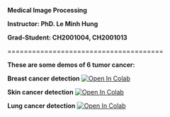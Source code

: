 **Medical Image Processing**

**Instructor: PhD. Le Minh Hung**

**Grad-Student: CH2001004, CH2001013**



======================================

**These are some demos of 6 tumor cancer:**

**Breast cancer detection**
[![Open In Colab](https://colab.research.google.com/assets/colab-badge.svg)](https://github.com/hautb15/CS2203-XLA/blob/main/sklearn_logistic_regression_vs_gbm_Breast_cancer_prediction.ipynb)



**Skin cancer detection**
[![Open In Colab](https://colab.research.google.com/assets/colab-badge.svg)](https://github.com/hautb15/CS2203-XLA/blob/main/skin_cancer_detection.ipynb)



**Lung cancer detection**
[![Open In Colab](https://colab.research.google.com/assets/colab-badge.svg)](https://github.com/hautb15/CS2203-XLA/blob/main/lung_xrays_segmentation.ipynb)



